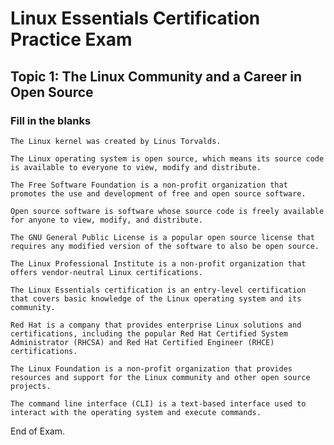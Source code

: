 # Linux Essentials Certification Practice Exam
## Topic 1: The Linux Community and a Career in Open Source
### Fill in the blanks

    The Linux kernel was created by Linus Torvalds.

    The Linux operating system is open source, which means its source code is available to everyone to view, modify and distribute.

    The Free Software Foundation is a non-profit organization that promotes the use and development of free and open source software.

    Open source software is software whose source code is freely available for anyone to view, modify, and distribute.

    The GNU General Public License is a popular open source license that requires any modified version of the software to also be open source.

    The Linux Professional Institute is a non-profit organization that offers vendor-neutral Linux certifications.

    The Linux Essentials certification is an entry-level certification that covers basic knowledge of the Linux operating system and its community.

    Red Hat is a company that provides enterprise Linux solutions and certifications, including the popular Red Hat Certified System Administrator (RHCSA) and Red Hat Certified Engineer (RHCE) certifications.

    The Linux Foundation is a non-profit organization that provides resources and support for the Linux community and other open source projects.

    The command line interface (CLI) is a text-based interface used to interact with the operating system and execute commands.

End of Exam.
